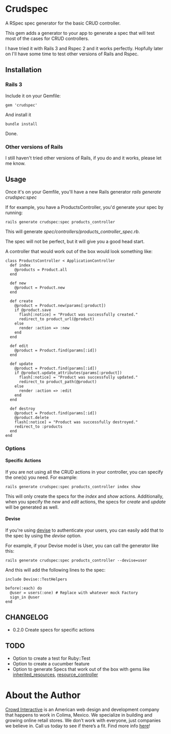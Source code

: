 # Crudspec

A RSpec spec generator for the basic CRUD controller.

This gem adds a generator to your app to generate a spec that will test
most of the cases for CRUD controllers.

I have tried it with Rails 3 and Rspec 2 and it works perfectly.
Hopfully later on I'll have some time to test other versions of Rails
and Rspec.

## Installation

### Rails 3

Include it on your Gemfile:

    gem 'crudspec'

And install it

    bundle install

Done.

### Other versions of Rails

I still haven't tried other versions of Rails, if you do and it works,
please let me know.

## Usage

Once it's on your Gemfile, you'll have a new Rails generator *rails
generate crudspec:spec*

If for example, you have a ProductsController, you'd generate your spec
by running:

    rails generate crudspec:spec products_controller

This will generate *spec/controllers/products_controller_spec.rb*.

The spec will not be perfect, but it will give you a good head start.

A controller that would work out of the box would look something like:

    class ProductsController < ApplicationController
      def index
        @products = Product.all
      end

      def new
        @product = Product.new
      end

      def create
        @product = Product.new(params[:product])
        if @product.save
          flash[:notice] = "Product was successfully created."
          redirect_to product_url(@product)
        else
          render :action => :new
        end
      end

      def edit
        @product = Product.find(params[:id])
      end

      def update
        @product = Product.find(params[:id])
        if @product.update_attributes(params[:product])
          flash[:notice] = "Product was successfully updated."
          redirect_to product_path(@product)
        else
          render :action => :edit
        end
      end

      def destroy
        @product = Product.find(params[:id])
        @product.delete
        flash[:notice] = "Product was successfully destroyed."
        redirect_to :products
      end
    end

### Options

#### Specific Actions

If you are not using all the CRUD actions in your controller, you can specify the one(s) you need. For example:

    rails generate crudspec:spec products_controller index show

This will only create the specs for the *index* and *show* actions. Additionally, when you specify the *new* and *edit* actions, the specs for *create* and *update* will be generated as well.

#### Devise

If you're using [devise](https://github.com/plataformatec/devise) to authenticate your users, you can easily add
that to the spec by using the *devise* option.

For example, if your Devise model is User, you can call the generator
like this:

    rails generate crudspec:spec products_controller --devise=user

And this will add the following lines to the spec:

    include Devise::TestHelpers

    before(:each) do
      @user = users(:one) # Replace with whatever mock Factory
      sign_in @user
    end

## CHANGELOG

* 0.2.0 Create specs for specific actions

## TODO

* Option to create a test for Ruby::Test
* Option to create a cucumber feature
* Option to generate Specs that work out of the box with gems like [inherited_resources](https://github.com/josevalim/inherited_resources), [resource_controller](https://github.com/jamesgolick/resource_controller)

# About the Author

[Crowd Interactive](http://www.crowdint.com) is an American web design and development company that happens to work in Colima, Mexico. 
We specialize in building and growing online retail stores. We don’t work with everyone, just companies we believe in. Call us today to see if there’s a fit.
Find more info [here](http://www.crowdint.com)!
